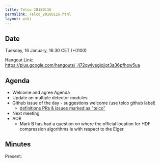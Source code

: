 ```yaml
---
title: Telco 20180116
permalink: Telco_20180116.html
layout: wiki
---
```


Date
----

Tuesday, 16 January, 16:30 CET (+0100)

<!-- end of autogeneration -->

Hangout Link:
<https://plus.google.com/hangouts/_/j72qwlvegiojjpt3a36pfhow5ua>


Agenda
------

-   Welcome and agree Agenda
-   Update on multiple detector modules
-   Github issue of the day - suggestions welcome (use telco github label)
    - [definitions PRs & issues marked as "telco"](https://github.com/nexusformat/definitions/labels/telco)
-   Next meeting
-   AOB
    - Mark B has had a question on where the official location for HDF compression algorithms is with respect to the Eiger.

Minutes
-------

Present:

